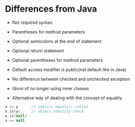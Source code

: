 # Differences from Java

* Not required syntax:
- Parentheses for method parameters

* Optional semicolons at the end of statement
* Optional return statement
* Optional parentheses for method parameters
* Default access modifier is public(not default like in Java)
* No difference between checked and unchecked exception
* Idiom of no longer using inner classes

* Alternative way of dealing with the concept of equality

```groovy
x == y      // implict equals() called
x.is(y)     // object identity check
x.is(null)
x == null
```

